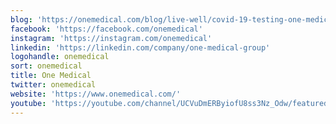 ```yaml
---
blog: 'https://onemedical.com/blog/live-well/covid-19-testing-one-medical'
facebook: 'https://facebook.com/onemedical'
instagram: 'https://instagram.com/onemedical'
linkedin: 'https://linkedin.com/company/one-medical-group'
logohandle: onemedical
sort: onemedical
title: One Medical
twitter: onemedical
website: 'https://www.onemedical.com/'
youtube: 'https://youtube.com/channel/UCVuDmERByiofU8ss3Nz_Odw/featured'
---
```

